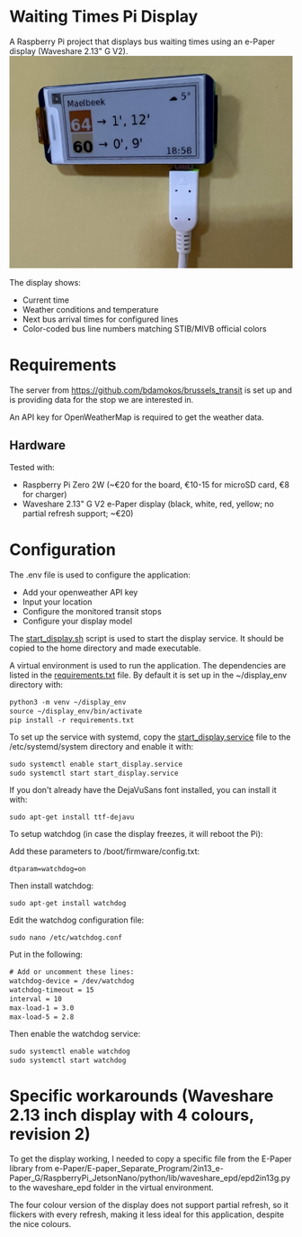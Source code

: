 # Waiting Times Pi Display

A Raspberry Pi project that displays bus waiting times using an e-Paper display (Waveshare 2.13" G V2).
![Display Example](docs/images/display_example.jpg)

The display shows:
- Current time
- Weather conditions and temperature
- Next bus arrival times for configured lines
- Color-coded bus line numbers matching STIB/MIVB official colors


# Requirements
The server from https://github.com/bdamokos/brussels_transit is set up and is providing data for the stop we are interested in.

An API key for OpenWeatherMap is required to get the weather data.

## Hardware
Tested with:
- Raspberry Pi Zero 2W (~€20 for the board, €10-15 for microSD card, €8 for charger)
- Waveshare 2.13" G V2 e-Paper display (black, white, red, yellow; no partial refresh support; ~€20)

# Configuration
The .env file is used to configure the application:
- Add your openweather API key
- Input your location
- Configure the monitored transit stops
- Configure your display model

The [start_display.sh](docs/service/start_display.sh.example) script is used to start the display service. It should be copied to the home directory and made executable.

A virtual environment is used to run the application. The dependencies are listed in the [requirements.txt](requirements.txt) file. By default it is set up in the ~/display_env directory with:
```
python3 -m venv ~/display_env
source ~/display_env/bin/activate
pip install -r requirements.txt
```

To set up the service with systemd, copy the [start_display.service](docs/service/start_display.service.example) file to the /etc/systemd/system directory and enable it with:
```
sudo systemctl enable start_display.service
sudo systemctl start start_display.service
```
If you don't already have the DejaVuSans font installed, you can install it with:
```
sudo apt-get install ttf-dejavu
```

To setup watchdog (in case the display freezes, it will reboot the Pi):

Add these parameters to /boot/firmware/config.txt:
```
dtparam=watchdog=on
```

Then install watchdog:
```
sudo apt-get install watchdog
```

Edit the watchdog configuration file:
```
sudo nano /etc/watchdog.conf
```
Put in the following:
```
# Add or uncomment these lines:
watchdog-device = /dev/watchdog
watchdog-timeout = 15
interval = 10
max-load-1 = 3.0
max-load-5 = 2.8
```

Then enable the watchdog service:
```
sudo systemctl enable watchdog
sudo systemctl start watchdog
```

# Specific workarounds (Waveshare 2.13 inch display with 4 colours, revision 2)
To get the display working, I needed to copy a specific file from the E-Paper library from 
e-Paper/E-paper_Separate_Program/2in13_e-Paper_G/RaspberryPi_JetsonNano/python/lib/waveshare_epd/epd2in13g.py
to the waveshare_epd folder in the virtual environment.

The four colour version of the display does not support partial refresh, so it flickers with every refresh, making it less ideal for this application, despite the nice colours.
